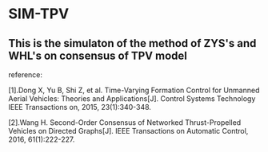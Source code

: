 # SIM-TPV
## This is the simulaton of the method of ZYS's and WHL's on consensus of TPV model

reference:

[1].Dong X, Yu B, Shi Z, et al. Time-Varying Formation Control for Unmanned
Aerial Vehicles: Theories and Applications[J].
Control Systems Technology IEEE Transactions on, 2015, 23(1):340-348.

[2].Wang H. Second-Order Consensus of Networked Thrust-Propelled
Vehicles on Directed Graphs[J].
IEEE Transactions on Automatic Control, 2016, 61(1):222-227.
